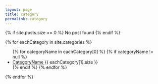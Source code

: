 ```yaml
---
layout: page
title: category
permalink: category
---
```


{% if site.posts.size == 0 %}
  No post found
{% endif %}
<div>
  {% for eachCategory in site.categories %}
    <ul class="categories">
      {% for categoryName in eachCategory[0] %}
        {% if categoryName != null %}
          <li>
            <span><a href="/categories/{{ categoryName }}">
              CategoryName
              </a></span>
            <span class="count">{{ eachCategory[1].size }}
          </span>
          </li>
            {% endif %}
          {% endfor %}
        </ul>
      {% endfor %}
    </div>
         
